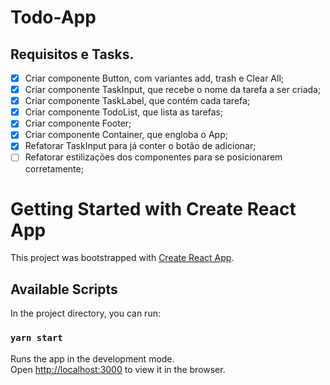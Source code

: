 # Todo-App

## Requisitos e Tasks.

- [X] Criar componente Button, com variantes add, trash e Clear All;
- [X] Criar componente TaskInput, que recebe o nome da tarefa a ser criada;
- [X] Criar componente TaskLabel, que contém cada tarefa;
- [X] Criar componente TodoList, que lista as tarefas;
- [X] Criar componente Footer;
- [X] Criar componente Container, que engloba o App;
- [X] Refatorar TaskInput para já conter o botão de adicionar;
- [ ] Refatorar estilizações dos componentes para se posicionarem corretamente;

# Getting Started with Create React App

This project was bootstrapped with [Create React App](https://github.com/facebook/create-react-app).

## Available Scripts

In the project directory, you can run:

### `yarn start`

Runs the app in the development mode.\
Open [http://localhost:3000](http://localhost:3000) to view it in the browser.

